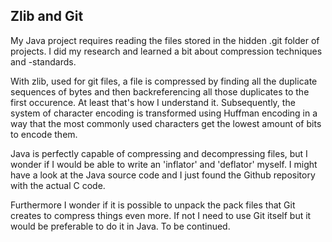 ## Zlib and Git

My Java project requires reading the files stored in the hidden .git folder of projects. I did my research and learned a bit about compression techniques and -standards.

With zlib, used for git files, a file is compressed by finding all the duplicate sequences of bytes and then backreferencing all those duplicates to the first occurence. At least that's how I understand it. Subsequently, the system of character encoding is transformed using Huffman encoding in a way that the most commonly used characters get the lowest amount of bits to encode them.

Java is perfectly capable of compressing and decompressing files, but I wonder if I would be able to write an 'inflator' and 'deflator' myself. I might have a look at the Java source code and I just found the Github repository with the actual C code.

Furthermore I wonder if it is possible to unpack the pack files that Git creates to compress things even more. If not I need to use Git itself but it would be preferable to do it in Java. To be continued.